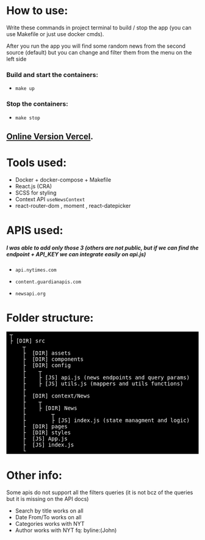 # How to use:

Write these commands in project terminal to build / stop the app (you can use Makefile or just use docker cmds).

After you run the app you will find some random news from the second source (default) but you can change and filter them from the menu on the left side

### Build and start the containers:

- `make up`

### Stop the containers:

- `make stop`

## [Online Version Vercel](https://inoscripta-news.vercel.app/).

# Tools used:

- Docker + docker-compose + Makefile
- React.js (CRA)
- SCSS for styling
- Context API `useNewsContext`
- react-router-dom , moment , react-datepicker

# APIS used:

##### I was able to add only those 3 (others are not public, but if we can find the endpoint + API_KEY we can integrate easily on api.js)

- `api.nytimes.com`

- `content.guardianapis.com`

- `newsapi.org`

# Folder structure:

<pre style='color:white;background:black'>
 ┬  
 ├ [DIR] src  
     ┬  
     ├  [DIR] assets 
     ├  [DIR] components
     ├  [DIR] config 
     ├    ┬
     ├    ├ [JS] api.js (news endpoints and query params)
     ├    ├ [JS] utils.js (mappers and utils functions)
     ├
     ├  [DIR] context/News 
     ├    ┬
     ├    ├ [DIR] News 
     ├        ┬
     ├        ├ [JS] index.js (state managment and logic)
     ├  [DIR] pages
     ├  [DIR] styles
     ├  [JS] App.js
     ├  [JS] index.js   
     └
</pre>

# Other info:

Some apis do not support all the filters queries (it is not bcz of the queries but it is missing on the API docs)

- Search by title works on all
- Date From/To works on all
- Categories works with NYT
- Author works with NYT fq: byline:(John)

